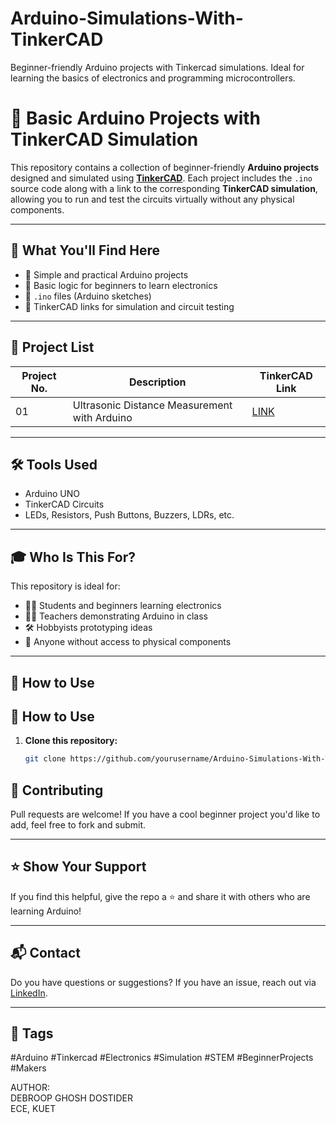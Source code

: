 # Arduino-Simulations-With-TinkerCAD
Beginner-friendly Arduino projects with Tinkercad simulations. Ideal for learning the basics of electronics and programming microcontrollers.
# 🚀 Basic Arduino Projects with TinkerCAD Simulation

This repository contains a collection of beginner-friendly **Arduino projects** designed and simulated using [**TinkerCAD**](https://www.tinkercad.com/circuits). Each project includes the `.ino` source code along with a link to the corresponding **TinkerCAD simulation**, allowing you to run and test the circuits virtually without any physical components.

---

## 🧰 What You'll Find Here

- 🔌 Simple and practical Arduino projects
- 🧠 Basic logic for beginners to learn electronics
- 🧾 `.ino` files (Arduino sketches)
- 🔗 TinkerCAD links for simulation and circuit testing

---

## 📁 Project List

| Project No. | Description              | TinkerCAD Link          |
|-------------|--------------------------|--------------------------|
| 01          | Ultrasonic Distance Measurement with Arduino | [LINK](https://www.tinkercad.com/things/8La7gHM5abg-ultrasonic-distance-measurement-with-arduino?sharecode=8NB7g2nOGrTSoRD2fi7qk5l5GRE9G1iKHYV6oxdmMsY)


---

## 🛠 Tools Used

- Arduino UNO
- TinkerCAD Circuits
- LEDs, Resistors, Push Buttons, Buzzers, LDRs, etc.

---

## 🎓 Who Is This For?

This repository is ideal for:

- 🧑‍🎓 Students and beginners learning electronics
- 👩‍🏫 Teachers demonstrating Arduino in class
- 🛠️ Hobbyists prototyping ideas
- 🧪 Anyone without access to physical components

---

## 📌 How to Use
## 🚀 How to Use

1. **Clone this repository:**

   ```bash
   git clone https://github.com/yourusername/Arduino-Simulations-With-TinkerCAD.git
## 🙌 Contributing

Pull requests are welcome! If you have a cool beginner project you'd like to add, feel free to fork and submit.

---

## ⭐ Show Your Support

If you find this helpful, give the repo a ⭐ and share it with others who are learning Arduino!

---

## 📬 Contact

Do you have questions or suggestions? If you have an issue, reach out via [LinkedIn](https://www.linkedin.com/in/debroop-ghosh-dostider2005/).

---

## 🔖 Tags

#Arduino #Tinkercad #Electronics #Simulation #STEM #BeginnerProjects #Makers

<p>
AUTHOR: <br>
DEBROOP GHOSH DOSTIDER <br>
ECE, KUET
</p>
